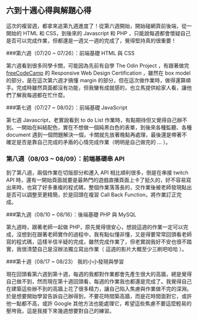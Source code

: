 ## 六到十週心得與解題心得

這次的複習週，都拿來追第九週進度了！從第六週開始，開始碰網頁前後端，從一開始的 HTML 和 CSS，到後來的 Javascript 和 PHP ，只能說每週都會懷疑自己是否可以完成作業，但都還是一週又一週的完成了，覺得堅持真的很重要！

###第六週（07/20 ~ 07/26）：前端基礎 HTML 與 CSS


第六週看到很多同學卡關，可能因為先前有自學 The Odin Project ，有跟著做完 [freeCodeCamp](https://www.freecodecamp.org/learn/) 的 Responsive Web Design Certification ，雖然在 box model 的部分，是在這次第六週才搞懂 margin 的部分，但在這次做作業時，做得還算順手。完成時雖然頁面都沒有功能，但我蠻有成就感的，也立馬提供給家人看，讓他們了解我每週都在忙什麼。

###第七週（07/27 ~ 08/02）：前端基礎 JavaScript


第七週 Javascript，老實說看到 to do List 作業時，有點期待但又覺得自己辦不到。一開始在糾結配色，實在不想做一個純黑白色的表單，到後來各種監聽、各種 document 遇到一個問題解決一個，卡關就先放著晚點再處理，最後還是帶著不確定是否是靠自己完成的矛盾的心情完成作業（明明是自己做完的 ... ）。

### 第八週（08/03 ~ 08/09）：前端基礎串 API

到了第八週，兩個作業在切版部分和遷入 API 相比順利很多，倒是在串接 twitch API 時，還有一開始頁面就要是最熱門的遊戲直播頁面上卡了挺久的，好不容易寫出來時，也寫了好多重複的程式碼，整個作業落落長的，交作業後被老師發現點出是否可以調整至更精簡，於是回頭在複習 Call Back Function，將作業訂正完成。

###第九週（08/10 ~ 08/16）：後端基礎 PHP 與 MySQL

第九週時，跟著老師一起做 PHP，原先覺得很安心，想說這週的作業一定可以完成，沒想到在跟著老師實作的過程中，我有點似懂非懂，又是得要常常回頭看老師寫的程式碼，這樣半信半疑的完成，雖然完成作業了，但老實說我好不安也很不踏實，我很清楚自己是沒辦法獨立寫出作業（ 這週的影片大概至少三刷吧哈哈 ）。

###第十週（08/17 ~ 08/23） 我的小小發現與學習

現在回頭看第六週到第十週，每週的我都對作業都會先產生很大的高牆，總是覺得自己做不到，然而現在第十週回頭看，每週的作業我也都還是完成了。我覺得自己在建築這些辦不到的高牆上花了很多精力，讓自己陷入焦慮與作業做不完的深淵。於是想要開始學習告訴自己辦得到，不要花時間築高牆，而是花時間面對它，或許他一點都不高，或許 Google 其他方法也能處理它，希望這些焦慮不要這麼輕易的壓垮我，這是我接下來幾週想要對自己的練習。